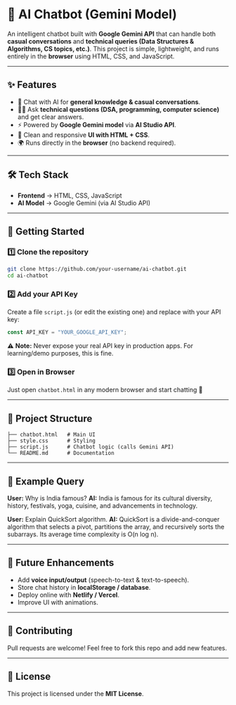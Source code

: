 # 🤖 AI Chatbot (Gemini Model)

An intelligent chatbot built with **Google Gemini API** that can handle both **casual conversations** and **technical queries (Data Structures & Algorithms, CS topics, etc.)**.
This project is simple, lightweight, and runs entirely in the **browser** using HTML, CSS, and JavaScript.

---

## ✨ Features

* 💬 Chat with AI for **general knowledge & casual conversations**.
* 🧑‍💻 Ask **technical questions (DSA, programming, computer science)** and get clear answers.
* ⚡ Powered by **Google Gemini model** via **AI Studio API**.
* 🎨 Clean and responsive **UI with HTML + CSS**.
* 🌍 Runs directly in the **browser** (no backend required).

---

## 🛠️ Tech Stack

* **Frontend** → HTML, CSS, JavaScript
* **AI Model** → Google Gemini (via AI Studio API)

---

## 🚀 Getting Started

### 1️⃣ Clone the repository

```bash
git clone https://github.com/your-username/ai-chatbot.git
cd ai-chatbot
```

### 2️⃣ Add your API Key

Create a file `script.js` (or edit the existing one) and replace with your API key:

```js
const API_KEY = "YOUR_GOOGLE_API_KEY";
```

⚠️ **Note:** Never expose your real API key in production apps. For learning/demo purposes, this is fine.

### 3️⃣ Open in Browser

Just open `chatbot.html` in any modern browser and start chatting 🎉

---

## 📂 Project Structure

```
├── chatbot.html   # Main UI
├── style.css      # Styling
├── script.js      # Chatbot logic (calls Gemini API)
└── README.md      # Documentation
```

---

## 🧠 Example Query

**User:** Why is India famous?
**AI:** India is famous for its cultural diversity, history, festivals, yoga, cuisine, and advancements in technology.

**User:** Explain QuickSort algorithm.
**AI:** QuickSort is a divide-and-conquer algorithm that selects a pivot, partitions the array, and recursively sorts the subarrays. Its average time complexity is O(n log n).

---

## 🌱 Future Enhancements

* Add **voice input/output** (speech-to-text & text-to-speech).
* Store chat history in **localStorage / database**.
* Deploy online with **Netlify / Vercel**.
* Improve UI with animations.

---

## 🤝 Contributing

Pull requests are welcome! Feel free to fork this repo and add new features.

---

## 📜 License

This project is licensed under the **MIT License**.
